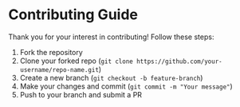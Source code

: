 # Contributing Guide

Thank you for your interest in contributing! Follow these steps:

1. Fork the repository
2. Clone your forked repo (`git clone https://github.com/your-username/repo-name.git`)
3. Create a new branch (`git checkout -b feature-branch`)
4. Make your changes and commit (`git commit -m "Your message"`)
5. Push to your branch and submit a PR

